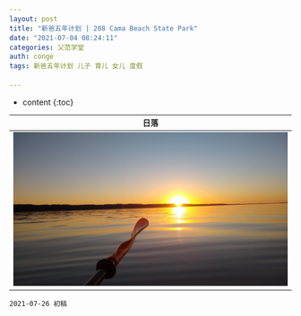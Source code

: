 ```yaml
---
layout: post
title: "新爸五年计划 | 208 Cama Beach State Park"
date: "2021-07-04 08:24:11"
categories: 父范学堂
auth: conge
tags: 新爸五年计划 儿子 育儿 女儿 度假

---
```

* content
{:toc}



|日落|
|----|
| ![candies](/assets/images/父范学堂/20210625_sunset.jpg)|




```
2021-07-26 初稿
```
